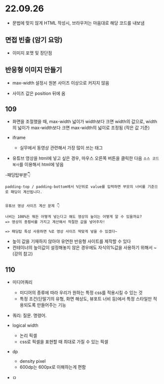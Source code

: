 # 22.09.26

- 문법에 맞지 않게 HTML 작성시, 브라우저는 마음대로 해당 코드를 내보냄


## 면접 빈출 (암기 요망)

- 이미지 포맷 및 장단점 


## 반응형 이미지 만들기

- max-width 설정시 원본 사이즈 이상으로 커지지 않음


- 사이즈 값은 position 뒤에 옴

## 109 

- 화면을 조절했을 때, max-width 넓이가 width보다 크면 width의 값으로, width의 넓이가 max-width보다 크면 max-width의 넓이로 조정됨
(작은 값 기준)


- iframe
  - 실무에서 동영상 관련해서 가장 많이 쓰는 태그
  
- 유튜브 영상을 html에 넣고 싶은 경우, 마우스 오른쪽 버튼을 클릭한 다음 ```소스 코드 복사```를 이용해서 html에 넣음

-패딩탑부분👇

```
padding-top / padding-bottom에서 %단위로 value를 입력하면 부모의 너비를 기준으로 패딩이 계산됩니다.


유튜브 영상 사이즈 계산 문제 👇

너비는 100%든 뭐든 어떻게 넣는다고 해도 영상의 높이는 어떻게 알 수 있을까요?
=> 영상의 종횡비를 가지고 계산해서 적절한 값을 넣어주자!

=> 패딩탑 특성 사용하면 %로 영상 사이즈 딱맞게 넣을 수 있겠다~
```

- 높이 값을 기재하지 않아야 유연한 반응형 사이트를 제작할 수 있다
- 컨테이너의 높이값이 설정해놓지 않은 경우에도 자식의%값을 사용하기 위해서 ~ (강의 참고)


## 110

- 미디어쿼리
  - 미디어의 종류에 따라 우리가 원하는 특정 css를 적용시킬 수 있는 것
  - 특정 조건(단말기의 유형, 화면 해상도, 뷰포트 너비 등)에서 특정 스타일만 적용되도록 만들어주는 기능

- 쿼리: 질문. 명령어.


- logical width
  - 논리 픽셀
  - css로 픽셀을 표현할 때 최대로 가질 수 있는 픽셀
  


- dp
    - density pixel
    - 600dp는 600px로 이해하는게 편함

- ㅁ